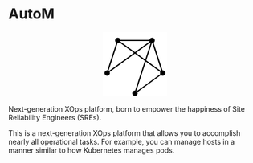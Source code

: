 # AutoM

<p align="center">
    <img width="128" height="128" src="docs/imgs/logo.svg">
</p>

Next-generation XOps platform, born to empower the happiness of Site Reliability Engineers (SREs).

This is a next-generation XOps platform that allows you to accomplish nearly all operational tasks. For example, you can manage hosts in a manner similar to how Kubernetes manages pods.
